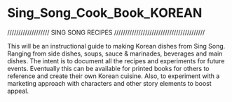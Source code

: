 # Sing_Song_Cook_Book_KOREAN

/////////////////// SING SONG RECIPES /////////////////////////////////////////

This will be an instructional guide to making Korean dishes from Sing Song.
Ranging from side dishes, soups, sauce & marinades, beverages and main dishes.
The intent is to document all the recipes and experiments for future events. 
Eventually this can be available for printed books for others to reference
and create their own Korean cuisine.
Also, to experiment with a marketing approach with characters and
other story elements to boost appeal.
